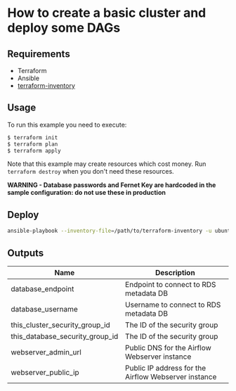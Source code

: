 # How to create a basic cluster and deploy some DAGs


## Requirements

- Terraform
- Ansible
- [terraform-inventory](https://github.com/adammck/terraform-inventory)

## Usage

To run this example you need to execute:

```bash
$ terraform init
$ terraform plan
$ terraform apply
```

Note that this example may create resources which cost money. Run `terraform destroy` when you don't need these resources.

**WARNING - Database passwords and Fernet Key are hardcoded in the sample configuration: do not use these in production**


## Deploy

```bash
ansible-playbook --inventory-file=/path/to/terraform-inventory -u ubuntu ansible/deploy_dags.yml
```

<!-- BEGINNING OF PRE-COMMIT-TERRAFORM DOCS HOOK -->
## Outputs

| Name | Description |
|------|-------------|
| database\_endpoint | Endpoint to connect to RDS metadata DB |
| database\_username | Username to connect to RDS metadata DB |
| this\_cluster\_security\_group\_id | The ID of the security group |
| this\_database\_security\_group\_id | The ID of the security group |
| webserver\_admin\_url | Public DNS for the Airflow Webserver instance |
| webserver\_public\_ip | Public IP address for the Airflow Webserver instance |

<!-- END OF PRE-COMMIT-TERRAFORM DOCS HOOK -->
